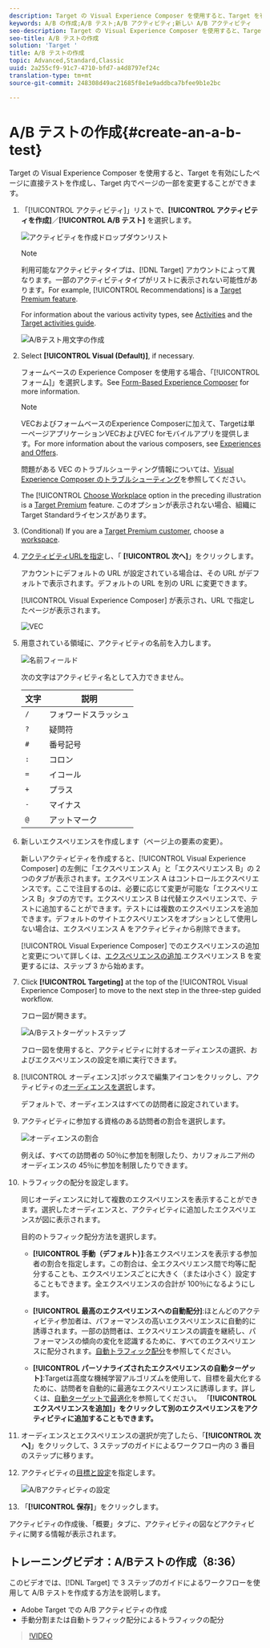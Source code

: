 ```yaml
---
description: Target の Visual Experience Composer を使用すると、Target を有効にしたページに直接テストを作成し、Target 内でページの一部を変更することができます。
keywords: A/B の作成;A/B テスト;A/B アクティビティ;新しい A/B アクティビティ
seo-description: Target の Visual Experience Composer を使用すると、Target を有効にしたページに直接テストを作成し、Target 内でページの一部を変更することができます。
seo-title: A/B テストの作成
solution: 'Target '
title: A/B テストの作成
topic: Advanced,Standard,Classic
uuid: 2a255cf9-91c7-4710-bfd7-a4d8797ef24c
translation-type: tm+mt
source-git-commit: 248308d49ac21685f8e1e9addbca7bfee9b1e2bc

---
```



# A/B テストの作成{#create-an-a-b-test}

Target の Visual Experience Composer を使用すると、Target を有効にしたページに直接テストを作成し、Target 内でページの一部を変更することができます。

1. 「[!UICONTROL アクティビティ]」リストで、**[!UICONTROL アクティビティを作成]**／**[!UICONTROL A/B テスト]** を選択します。

   ![アクティビティを作成ドロップダウンリスト](/help/c-activities/t-test-ab/t-test-create-ab/assets/ab_select-new.png)

   >[!NOTE]
   >
   >利用可能なアクティビティタイプは、[!DNL Target] アカウントによって異なります。一部のアクティビティタイプがリストに表示されない可能性があります。For example, [!UICONTROL Recommendations] is a [Target Premium feature](/help/c-intro/intro.md#premium).
   >
   >For information about the various activity types, see [Activities](../../../c-activities/activities.md#concept_D317A95A1AB54674BA7AB65C7985BA03) and the [Target activities guide](/help/c-activities/target-activities-guide.md).

   ![A/Bテスト用文字の作成](/help/c-activities/t-test-ab/t-test-create-ab/assets/create-ab.png)

1. Select **[!UICONTROL Visual (Default)]**, if necessary.

   フォームベースの Experience Composer を使用する場合、「[!UICONTROL フォーム]」を選択します。See [Form-Based Experience Composer](/help/c-experiences/form-experience-composer.md) for more information.

   >[!NOTE]
   >
   >VECおよびフォームベースのExperience Composerに加えて、Targetは単一ページアプリケーションVECおよびVEC forモバイルアプリを提供します。For more information about the various composers, see [Experiences and Offers](/help/c-experiences/experiences.md).
   >
   >問題がある VEC のトラブルシューティング情報については、[Visual Experience Composer のトラブルシューティング](/help/c-experiences/c-visual-experience-composer/r-troubleshoot-composer/troubleshoot-composer.md)を参照してください。
   >
   >The [!UICONTROL [Choose Workplace](/help/administrating-target/c-user-management/property-channel/property-channel.md) option in the preceding illustration is a [Target Premium](/help/c-intro/intro.md) feature. このオプションが表示されない場合、組織にTarget Standardライセンスがあります。

1. (Conditional) If you are a [Target Premium customer](/help/c-intro/intro.md#premium), choose a [workspace](/help/administrating-target/c-user-management/property-channel/property-channel.md).

1. [アクティビティURLを指定](../../../c-activities/t-test-ab/t-test-create-ab/ab-activity-url.md#concept_D28549AAA0A14E3BB5F05F32BE8ABC90)し、「 **[!UICONTROL 次へ]**」をクリックします。

   アカウントにデフォルトの URL が設定されている場合は、その URL がデフォルトで表示されます。デフォルトの URL を別の URL に変更できます。

   [!UICONTROL Visual Experience Composer] が表示され、URL で指定したページが表示されます。

   ![VEC](/help/c-activities/t-test-ab/t-test-create-ab/assets/vec-new.png)

1. 用意されている領域に、アクティビティの名前を入力します。

   ![名前フィールド](/help/c-activities/t-test-ab/t-test-create-ab/assets/ab_newname-new.png)

   次の文字はアクティビティ名として入力できません。

   | 文字 | 説明 |
   |--- |--- |
   | `/` | フォワードスラッシュ |
   | `?` | 疑問符 |
   | `#` | 番号記号 |
   | `:` | コロン |
   | `=` | イコール |
   | `+` | プラス |
   | `-` | マイナス |
   | `@` | アットマーク |

1. 新しいエクスペリエンスを作成します（ページ上の要素の変更）。

   新しいアクティビティを作成すると、[!UICONTROL Visual Experience Composer] の左側に「エクスペリエンス A」と「エクスペリエンス B」の 2 つのタブが表示されます。エクスペリエンス A はコントロールエクスペリエンスです。ここで注目するのは、必要に応じて変更が可能な「エクスペリエンス B」タブの方です。エクスペリエンス B は代替エクスペリエンスで、テストに追加することができます。テストには複数のエクスペリエンスを追加できます。デフォルトのサイトエクスペリエンスをオプションとして使用しない場合は、エクスペリエンス A をアクティビティから削除できます。

   [!UICONTROL Visual Experience Composer] でのエクスペリエンスの追加と変更について詳しくは、[エクスペリエンスの追加](../../../c-activities/t-test-ab/t-test-create-ab/ab-add-experience.md#task_454646F2895242D3B92DC395A0CE1A00).エクスペリエンス B を変更するには、ステップ 3 から始めます。

1. Click **[!UICONTROL Targeting]** at the top of the [!UICONTROL Visual Experience Composer] to move to the next step in the three-step guided workflow.

   フロー図が開きます。

   ![A/Bテストターゲットステップ](/help/c-activities/t-test-ab/t-test-create-ab/assets/ab_flow-new.png)

   フロー図を使用すると、アクティビティに対するオーディエンスの選択、およびエクスペリエンスの設定を順に実行できます。
1. [!UICONTROL オーディエンス]ボックスで編集アイコンをクリックし、アクティビティの[オーディエンスを選択](../../../c-activities/t-test-ab/t-test-create-ab/ab-audience.md#concept_A268236C1224451DB7844BF67F41A087)します。

   デフォルトで、オーディエンスはすべての訪問者に設定されています。

1. アクティビティに参加する資格のある訪問者の割合を選択します。

   ![オーディエンスの割合](/help/c-activities/t-test-ab/t-test-create-ab/assets/audperc-new.png)

   例えば、すべての訪問者の 50％に参加を制限したり、カリフォルニア州のオーディエンスの 45％に参加を制限したりできます。

1. トラフィックの配分を設定します。

   同じオーディエンスに対して複数のエクスペリエンスを表示することができます。選択したオーディエンスと、アクティビティに追加したエクスペリエンスが図に表示されます。

   目的のトラフィック配分方法を選択します。

   * **[!UICONTROL 手動（デフォルト）]**:各エクスペリエンスを表示する参加者の割合を指定します。この割合は、全エクスペリエンス間で均等に配分することも、エクスペリエンスごとに大きく（または小さく）設定することもできます。全エクスペリエンスの合計が 100％になるようにします。

   * **[!UICONTROL 最高のエクスペリエンスへの自動配分]**:ほとんどのアクティビティ参加者は、パフォーマンスの高いエクスペリエンスに自動的に誘導されます。一部の訪問者は、エクスペリエンスの調査を継続し、パフォーマンスの傾向の変化を認識するために、すべてのエクスペリエンスに配分されます。[自動トラフィック配分](../../../c-activities/automated-traffic-allocation/automated-traffic-allocation.md#concept_A1407678796B4C569E94CBA8A9F7F5D4)を参照してください。

   * **[!UICONTROL パーソナライズされたエクスペリエンスの自動ターゲット]**:Targetは高度な機械学習アルゴリズムを使用して、目標を最大化するために、訪問者を自動的に最適なエクスペリエンスに誘導します。詳しくは、[自動ターゲットで最適化](../../../c-activities/auto-target-to-optimize.md#concept_67779E5B7F67427A97D7EA2A6FB919B3)を参照してください。
   「**[!UICONTROL エクスペリエンスを追加]」をクリックして別のエクスペリエンスをアクティビティに追加することもできます。**

1. オーディエンスとエクスペリエンスの選択が完了したら、「**[!UICONTROL 次へ]**」をクリックして、3 ステップのガイドによるワークフロー内の 3 番目のステップに移ります。

1. アクティビティの[目標と設定](../../../c-activities/t-test-ab/t-test-create-ab/ab-goals-and-settings.md#reference_B25389FD6F3A4989801E740364B089CC)を指定します。

   ![A/Bアクティビティの設定](/help/c-activities/t-test-ab/t-test-create-ab/assets/ab_settings-new.png)

1. 「**[!UICONTROL 保存]**」をクリックします。

アクティビティの作成後、「概要」タブに、アクティビティの図などアクティビティに関する情報が表示されます。

## トレーニングビデオ：A/Bテストの作成（8:36）

このビデオでは、[!DNL Target] で 3 ステップのガイドによるワークフローを使用して A/B テストを作成する方法を説明します。

* Adobe Target での A/B アクティビティの作成
* 手動分割または自動トラフィック配分によるトラフィックの配分

>[!VIDEO](https://video.tv.adobe.com/v/17391?captions=jpn)
